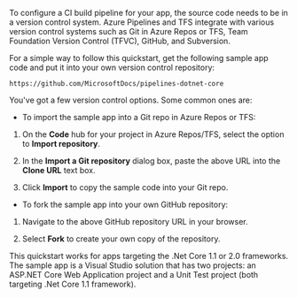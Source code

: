 To configure a CI build pipeline for your app, the source code needs to be in a version control system. Azure Pipelines and TFS integrate with various version control systems such as Git in Azure Repos or TFS, Team Foundation Version Control (TFVC), GitHub, and Subversion.

For a simple way to follow this quickstart, get the following sample app code and put it into your own version control repository:

```
https://github.com/MicrosoftDocs/pipelines-dotnet-core
```

You've got a few version control options. Some common ones are:

* To import the sample app into a Git repo in Azure Repos or TFS:

 1. On the **Code** hub for your project in Azure Repos/TFS, select the option to **Import repository**.

 1. In the **Import a Git repository** dialog box, paste the above URL into the **Clone URL** text box.

 1. Click **Import** to copy the sample code into your Git repo.

* To fork the sample app into your own GitHub repository:

 1. Navigate to the above GitHub repository URL in your browser.

 1. Select **Fork** to create your own copy of the repository.

This quickstart works for apps targeting the .Net Core 1.1 or 2.0 frameworks. The sample app is a Visual Studio solution that has two projects: an ASP.NET Core Web Application project and a Unit Test project (both targeting .Net Core 1.1 framework).
